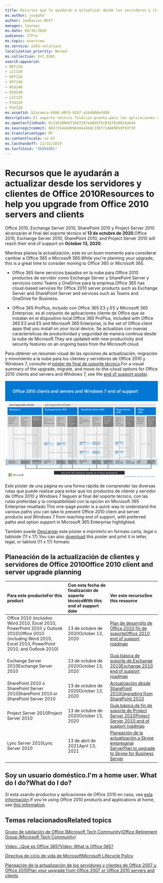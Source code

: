 ```yaml
---
title: Recursos que le ayudarán a actualizar desde los servidores y clientes de Office 2010
ms.author: josephd
author: JoeDavies-MSFT
manager: laurawi
ms.date: 09/16/2019
audience: ITPro
ms.topic: overview
ms.service: o365-solutions
localization_priority: Normal
ms.collection: Ent_O365
search.appverid:
- MET150
- LCC120
- OFF120
- OFF140
- WSU140
- OSU140
- LCC125
- PJU120
- PSV120
ms.assetid: b2acaeca-4986-40f4-92b7-a1bdd06e549d
description: El soporte técnico finaliza pronto para las aplicaciones cliente y servidores de Office 2010, y los contratos de soporte personalizados no están disponibles. Use este artículo para empezar a planear la actualización ahora.
ms.openlocfilehash: 0c2352806d71687287ed885f5c835f61082da64b
ms.sourcegitcommit: 8027254ab4b9ed44a5b0c336f714049859f93f3d
ms.translationtype: MT
ms.contentlocale: es-ES
ms.lasthandoff: 11/15/2019
ms.locfileid: "36991891"
---
```

# <a name="resources-to-help-you-upgrade-from-office-2010-servers-and-clients"></a><span data-ttu-id="298e7-104">Recursos que le ayudarán a actualizar desde los servidores y clientes de Office 2010</span><span class="sxs-lookup"><span data-stu-id="298e7-104">Resources to help you upgrade from Office 2010 servers and clients</span></span>

<span data-ttu-id="298e7-105">Office 2010, Exchange Server 2010, SharePoint 2010 y Project Server 2010 alcanzarán el final del soporte técnico el **13 de octubre de 2020**.</span><span class="sxs-lookup"><span data-stu-id="298e7-105">Office 2010, Exchange Server 2010, SharePoint 2010, and Project Server 2010 will reach their end of support on **October 13, 2020**.</span></span> 

<span data-ttu-id="298e7-106">Mientras planea la actualización, este es un buen momento para considerar cambiar a Office 365 o Microsoft 365.</span><span class="sxs-lookup"><span data-stu-id="298e7-106">While you're planning your upgrade, this is a great time to consider moving to Office 365 or Microsoft 365.</span></span> 

- <span data-ttu-id="298e7-107">Office 365 tiene servicios basados en la nube para Office 2010 productos de servidor como Exchange Server y SharePoint Server y servicios como Teams y OneDrive para la empresa.</span><span class="sxs-lookup"><span data-stu-id="298e7-107">Office 365 has cloud-based services for Office 2010 server products such as Exchange Server and SharePoint Server and services such as Teams and OneDrive for Business.</span></span> 

- <span data-ttu-id="298e7-108">Office 365 ProPlus, incluido con Office 365 E3 y E5 y Microsoft 365 Enterprise, es el conjunto de aplicaciones cliente de Office que se instalan en el dispositivo local.</span><span class="sxs-lookup"><span data-stu-id="298e7-108">Office 365 ProPlus, included with Office 365 E3 and E5 and Microsoft 365 Enterprise, is the set of Office client apps that you install on your local device.</span></span> <span data-ttu-id="298e7-109">Se actualizan con nuevas características de productividad y seguridad de manera continua desde la nube de Microsoft.</span><span class="sxs-lookup"><span data-stu-id="298e7-109">They are updated with new productivity and security features on an ongoing basis from the Microsoft cloud.</span></span>

<span data-ttu-id="298e7-110">Para obtener un resumen visual de las opciones de actualización, migración y movimiento a la nube para los clientes y servidores de Office 2010 y Windows 7, consulte el [póster de final de soporte técnico](./media/upgrade-from-office-2010-servers-and-products/Office2010Windows7EndOfSupport.pdf).</span><span class="sxs-lookup"><span data-stu-id="298e7-110">For a visual summary of the upgrade, migrate, and move-to-the-cloud options for Office 2010 clients and servers and Windows 7, see the [end of support poster](./media/upgrade-from-office-2010-servers-and-products/Office2010Windows7EndOfSupport.pdf).</span></span>

![](./media/upgrade-from-office-2010-servers-and-products/office2010-windows7-end-of-support.png)

<span data-ttu-id="298e7-111">Este póster de una página es una forma rápida de comprender las diversas rutas que puede realizar para evitar que los productos de cliente y servidor de Office 2010 y Windows 7 lleguen al final del soporte técnico, con las rutas preferidas y la compatibilidad con la opción en Microsoft 365 Enterprise resaltado.</span><span class="sxs-lookup"><span data-stu-id="298e7-111">This one-page poster is a quick way to understand the various paths you can take to prevent Office 2010 client and server products and Windows 7 from reaching end of support, with preferred paths and option support in Microsoft 365 Enterprise highlighted.</span></span>

<span data-ttu-id="298e7-112">También puede [Descargar](https://github.com/MicrosoftDocs/microsoft-365-docs/raw/public/microsoft-365/enterprise/media/migration-microsoft-365-enterprise-workload/Office2010Windows7EndOfSupport.pdf) este póster e imprimirlo en formato carta, legal o tabloide (11 x 17).</span><span class="sxs-lookup"><span data-stu-id="298e7-112">You can also [download](https://github.com/MicrosoftDocs/microsoft-365-docs/raw/public/microsoft-365/enterprise/media/migration-microsoft-365-enterprise-workload/Office2010Windows7EndOfSupport.pdf) this poster and print it in letter, legal, or tabloid (11 x 17) formats.</span></span>
      
## <a name="office-2010-client-and-server-upgrade-planning"></a><span data-ttu-id="298e7-113">Planeación de la actualización de clientes y servidores de Office 2010</span><span class="sxs-lookup"><span data-stu-id="298e7-113">Office 2010 client and server upgrade planning</span></span>
  
|<span data-ttu-id="298e7-114">**Para este producto**</span><span class="sxs-lookup"><span data-stu-id="298e7-114">**For this product**</span></span>|<span data-ttu-id="298e7-115">**Con esta fecha de finalización de soporte técnico**</span><span class="sxs-lookup"><span data-stu-id="298e7-115">**With this end of support date**</span></span>|<span data-ttu-id="298e7-116">**Ver este recurso**</span><span class="sxs-lookup"><span data-stu-id="298e7-116">**See this resource**</span></span>|
|:-----|:-----|:-----|
|<span data-ttu-id="298e7-117">Office 2010 (incluidos Word 2010, Excel 2010, PowerPoint 2010 y Outlook 2010)</span><span class="sxs-lookup"><span data-stu-id="298e7-117">Office 2010 (including Word 2010, Excel 2010, PowerPoint 2010, and Outlook 2010)</span></span>  <br/> | <span data-ttu-id="298e7-118">13 de octubre de 2020</span><span class="sxs-lookup"><span data-stu-id="298e7-118">October 13, 2020</span></span> |[<span data-ttu-id="298e7-119">Plan de desarrollo de Office 2010 fin de soporte</span><span class="sxs-lookup"><span data-stu-id="298e7-119">Office 2010 end of support roadmap</span></span>](https://docs.microsoft.com/DeployOffice/office-2010-end-support-roadmap) <br/> |
|<span data-ttu-id="298e7-120">Exchange Server 2010</span><span class="sxs-lookup"><span data-stu-id="298e7-120">Exchange Server 2010</span></span>  <br/> | <span data-ttu-id="298e7-121">13 de octubre de 2020</span><span class="sxs-lookup"><span data-stu-id="298e7-121">October 13, 2020</span></span>  |[<span data-ttu-id="298e7-122">Guía básica de soporte de Exchange 2010</span><span class="sxs-lookup"><span data-stu-id="298e7-122">Exchange 2010 end of support roadmap</span></span>](exchange-2010-end-of-support.md) <br/> |
|<span data-ttu-id="298e7-123">SharePoint 2010 o SharePoint Server 2010</span><span class="sxs-lookup"><span data-stu-id="298e7-123">SharePoint 2010 or SharePoint Server 2010</span></span>  <br/> | <span data-ttu-id="298e7-124">13 de octubre de 2020</span><span class="sxs-lookup"><span data-stu-id="298e7-124">October 13, 2020</span></span> |[<span data-ttu-id="298e7-125">Actualización desde SharePoint 2010</span><span class="sxs-lookup"><span data-stu-id="298e7-125">Upgrading from SharePoint 2010</span></span>](upgrade-from-sharepoint-2010.md) <br/> |
|<span data-ttu-id="298e7-126">Project Server 2010</span><span class="sxs-lookup"><span data-stu-id="298e7-126">Project Server 2010</span></span> <br/> | <span data-ttu-id="298e7-127">13 de octubre de 2020</span><span class="sxs-lookup"><span data-stu-id="298e7-127">October 13, 2020</span></span> | [<span data-ttu-id="298e7-128">Guía básica de fin de soporte de Project Server 2010</span><span class="sxs-lookup"><span data-stu-id="298e7-128">Project Server 2010 end of support roadmap</span></span>](project-server-2010-end-of-support.md) <br/> |
|<span data-ttu-id="298e7-129">Lync Server 2010</span><span class="sxs-lookup"><span data-stu-id="298e7-129">Lync Server 2010</span></span> <br/> | <span data-ttu-id="298e7-130">13 de abril de 2021</span><span class="sxs-lookup"><span data-stu-id="298e7-130">April 13, 2021</span></span> | [<span data-ttu-id="298e7-131">Planeación de la actualización a Skype empresarial Server</span><span class="sxs-lookup"><span data-stu-id="298e7-131">Plan to upgrade to Skype for Business Server</span></span>](https://docs.microsoft.com/skypeforbusiness/plan-your-deployment/upgrade) <br/> |
    
## <a name="im-a-home-user-what-do-i-do"></a><span data-ttu-id="298e7-132">Soy un usuario doméstico.</span><span class="sxs-lookup"><span data-stu-id="298e7-132">I'm a home user.</span></span> <span data-ttu-id="298e7-133">What do I do?</span><span class="sxs-lookup"><span data-stu-id="298e7-133">What do I do?</span></span>

<span data-ttu-id="298e7-134">Si está usando productos y aplicaciones de Office 2010 en casa, vea [esta información](plan-upgrade-previous-versions-office.md#im-a-home-user-what-do-i-do).</span><span class="sxs-lookup"><span data-stu-id="298e7-134">If you're using Office 2010 products and applications at home, see [this information](plan-upgrade-previous-versions-office.md#im-a-home-user-what-do-i-do).</span></span>

## <a name="related-topics"></a><span data-ttu-id="298e7-135">Temas relacionados</span><span class="sxs-lookup"><span data-stu-id="298e7-135">Related topics</span></span>

[<span data-ttu-id="298e7-136">Grupo de jubilación de Office (Microsoft Tech Community)</span><span class="sxs-lookup"><span data-stu-id="298e7-136">Office Retirement Group (Microsoft Tech Community)</span></span>](https://go.microsoft.com/fwlink/?linkid=842065)
  
[<span data-ttu-id="298e7-137">Vídeo: ¿Qué es Office 365?</span><span class="sxs-lookup"><span data-stu-id="298e7-137">Video: What is Office 365?</span></span>](https://support.office.com/article/847caf12-2589-452c-8aca-1c009797678b.aspx)
  
[<span data-ttu-id="298e7-138">Directiva de ciclo de vida de Microsoft</span><span class="sxs-lookup"><span data-stu-id="298e7-138">Microsoft Lifecycle Policy</span></span>](https://go.microsoft.com/fwlink/?linkid=865200)

[<span data-ttu-id="298e7-139">Planeación de la actualización de los servidores y clientes de Office 2007 u Office 2010</span><span class="sxs-lookup"><span data-stu-id="298e7-139">Plan your upgrade from Office 2007 or Office 2010 servers and clients</span></span>](plan-upgrade-previous-versions-office.md)

